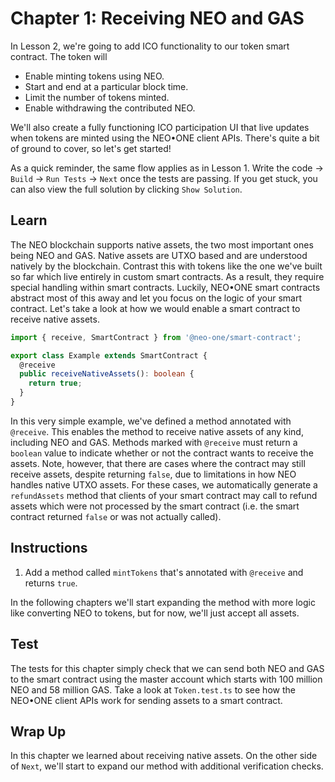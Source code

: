 # Chapter 1: Receiving NEO and GAS

In Lesson 2, we're going to add ICO functionality to our token smart contract. The token will

 - Enable minting tokens using NEO.
 - Start and end at a particular block time.
 - Limit the number of tokens minted.
 - Enable withdrawing the contributed NEO.

We'll also create a fully functioning ICO participation UI that live updates when tokens are minted using the NEO•ONE client APIs. There's quite a bit of ground to cover, so let's get started!

As a quick reminder, the same flow applies as in Lesson 1. Write the code -> `Build` -> `Run Tests` -> `Next` once the tests are passing. If you get stuck, you can also view the full solution by clicking `Show Solution`.

## Learn

The NEO blockchain supports native assets, the two most important ones being NEO and GAS. Native assets are UTXO based and are understood natively by the blockchain. Contrast this with tokens like the one we've built so far which live entirely in custom smart contracts. As a result, they require special handling within smart contracts. Luckily, NEO•ONE smart contracts abstract most of this away and let you focus on the logic of your smart contract. Let's take a look at how we would enable a smart contract to receive native assets.

```typescript
import { receive, SmartContract } from '@neo-one/smart-contract';

export class Example extends SmartContract {
  @receive
  public receiveNativeAssets(): boolean {
    return true;
  }
}
```

In this very simple example, we've defined a method annotated with `@receive`. This enables the method to receive native assets of any kind, including NEO and GAS. Methods marked with `@receive` must return a `boolean` value to indicate whether or not the contract wants to receive the assets. Note, however, that there are cases where the contract may still receive assets, despite returning `false`, due to limitations in how NEO handles native UTXO assets. For these cases, we automatically generate a `refundAssets` method that clients of your smart contract may call to refund assets which were not processed by the smart contract (i.e. the smart contract returned `false` or was not actually called).

## Instructions

  1. Add a method called `mintTokens` that's annotated with `@receive` and returns `true`.

In the following chapters we'll start expanding the method with more logic like converting NEO to tokens, but for now, we'll just accept all assets.

## Test

The tests for this chapter simply check that we can send both NEO and GAS to the smart contract using the master account which starts with 100 million NEO and 58 million GAS. Take a look at `Token.test.ts` to see how the NEO•ONE client APIs work for sending assets to a smart contract.

## Wrap Up

In this chapter we learned about receiving native assets. On the other side of `Next`, we'll start to expand our method with additional verification checks.
